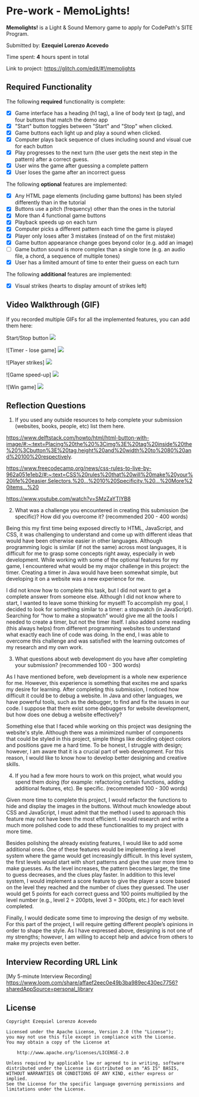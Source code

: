 # Pre-work - **MemoLights!**

**Memolights!** is a Light & Sound Memory game to apply for CodePath's SITE Program. 

Submitted by: **Ezequiel Lorenzo Acevedo**

Time spent:  **4** hours spent in total

Link to project: https://glitch.com/edit/#!/memolights

## Required Functionality

The following **required** functionality is complete:

* [x] Game interface has a heading (h1 tag), a line of body text (p tag), and four buttons that match the demo app
* [x] "Start" button toggles between "Start" and "Stop" when clicked. 
* [x] Game buttons each light up and play a sound when clicked. 
* [x] Computer plays back sequence of clues including sound and visual cue for each button
* [x] Play progresses to the next turn (the user gets the next step in the pattern) after a correct guess. 
* [x] User wins the game after guessing a complete pattern
* [x] User loses the game after an incorrect guess

The following **optional** features are implemented:

* [x] Any HTML page elements (including game buttons) has been styled differently than in the tutorial
* [x] Buttons use a pitch (frequency) other than the ones in the tutorial
* [x] More than 4 functional game buttons
* [x] Playback speeds up on each turn
* [x] Computer picks a different pattern each time the game is played
* [x] Player only loses after 3 mistakes (instead of on the first mistake)
* [x] Game button appearance change goes beyond color (e.g. add an image)
* [ ] Game button sound is more complex than a single tone (e.g. an audio file, a chord, a sequence of multiple tones)
* [x] User has a limited amount of time to enter their guess on each turn

The following **additional** features are implemented:

- [x] Visual strikes (hearts to display amount of strikes left)

## Video Walkthrough (GIF)

If you recorded multiple GIFs for all the implemented features, you can add them here:

Start/Stop button
<img src="http://g.recordit.co/aGo87F3JbF.gif">

![Timer - lose game]
<img src="http://g.recordit.co/x1TKlQjdkp.gif">

![Player strikes]
<img src="http://g.recordit.co/y0oE5vm3bw.gif">

![Game speed-up]
<img src="http://g.recordit.co/Hnp2xBbmWG.gif">

![Win game]
<img src="http://g.recordit.co/5pmNnkGnbM.gif">

## Reflection Questions
1. If you used any outside resources to help complete your submission (websites, books, people, etc) list them here.

https://www.delftstack.com/howto/html/html-button-with-image/#:~:text=Placing%20the%20%3Cimg%3E%20tag%20inside%20the%20%3Cbutton%3E%20tag,height%20and%20width%20to%2080%20and%20100%20respectively.

https://www.freecodecamp.org/news/css-rules-to-live-by-962a051e1eb2/#:~:text=CSS%20rules%20that%20will%20make%20your%20life%20easier,Selectors.%20...%2010%20Specificity.%20...%20More%20items...%20

https://www.youtube.com/watch?v=SMzZaYTIYB8

2. What was a challenge you encountered in creating this submission (be specific)? How did you overcome it? (recommended 200 - 400 words)

Being this my first time being exposed directly to HTML, JavaScript, and CSS, it was challenging to understand and come up with different ideas that would have been otherwise easier in other languages. Although programming logic is similar (if not the same) across most languages, it is difficult for me to grasp some concepts right away, especially in web development. While working with some of the optional features for my game, I encountered what would be my major challenge in this project: the timer. Creating a timer in Java would have been somewhat simple, but developing it on a website was a new experience for me.

I did not know how to complete this task, but I did not want to get a complete answer from someone else. Although I did not know where to start, I wanted to leave some thinking for myself! To accomplish my goal, I decided to look for something similar to a timer: a stopwatch (in JavaScript). Searching for “how to make a stopwatch” would give me all the tools I needed to create a timer, but not the timer itself. I also added some reading (this always helps) from different programming websites to understand what exactly each line of code was doing. In the end, I was able to overcome this challenge and was satisfied with the learning outcomes of my research and my own work.


3. What questions about web development do you have after completing your submission? (recommended 100 - 300 words)

As I have mentioned before, web development is a whole new experience for me. However, this experience is something that excites me and sparks my desire for learning. After completing this submission, I noticed how difficult it could be to debug a website. In Java and other languages, we have powerful tools, such as the debugger, to find and fix the issues in our code. I suppose that there exist some debuggers for website development, but how does one debug a website effectively?

Something else that I faced while working on this project was designing the website's style. Although there was a minimized number of components that could be styled in this project, simple things like deciding object colors and positions gave me a hard time. To be honest, I struggle with design; however, I am aware that it is a crucial part of web development. For this reason, I would like to know how to develop better designing and creative skills.


4. If you had a few more hours to work on this project, what would you spend them doing (for example: refactoring certain functions, adding additional features, etc). Be specific. (recommended 100 - 300 words) 

Given more time to complete this project, I would refactor the functions to hide and display the images in the buttons. Without much knowledge about CSS and JavaScript, I must admit that the method I used to approach this feature may not have been the most efficient. I would research and write a much more polished code to add these functionalities to my project with more time.

Besides polishing the already existing features, I would like to add some additional ones. One of these features would be implementing a level system where the game would get increasingly difficult. In this level system, the first levels would start with short patterns and give the user more time to make guesses. As the level increases, the pattern becomes larger, the time to guess decreases, and the clues play faster. In addition to this level system, I would implement a score feature to give the player a score based on the level they reached and the number of clues they guessed. The user would get 5 points for each correct guess and 100 points multiplied by the level number (e.g., level 2 = 200pts, level 3 = 300pts, etc.) for each level completed.

Finally, I would dedicate some time to improving the design of my website. For this part of the project, I will require getting different people’s opinions in order to shape the style. As I have expressed above, designing is not one of my strengths; however, I am willing to accept help and advice from others to make my projects even better.




## Interview Recording URL Link

[My 5-minute Interview Recording] https://www.loom.com/share/affaef2eec0e49b3ba989ec430ec7756?sharedAppSource=personal_library


## License

    Copyright Ezequiel Lorenzo Acevedo

    Licensed under the Apache License, Version 2.0 (the "License");
    you may not use this file except in compliance with the License.
    You may obtain a copy of the License at

        http://www.apache.org/licenses/LICENSE-2.0

    Unless required by applicable law or agreed to in writing, software
    distributed under the License is distributed on an "AS IS" BASIS,
    WITHOUT WARRANTIES OR CONDITIONS OF ANY KIND, either express or implied.
    See the License for the specific language governing permissions and
    limitations under the License.
